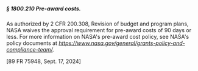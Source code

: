 ##### § 1800.210 Pre-award costs. #####

As authorized by 2 CFR 200.308, Revision of budget and program plans, NASA waives the approval requirement for pre-award costs of 90 days or less. For more information on NASA's pre-award cost policy, see NASA's policy documents at *https://www.nasa.gov/general/grants-policy-and-compliance-team/.*

[89 FR 75948, Sept. 17, 2024]